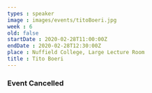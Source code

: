 ```yaml
---
types : speaker
image : images/events/titoBoeri.jpg
week : 6
old: false
startDate : 2020-02-28T11:00:00Z
endDate : 2020-02-28T12:30:00Z
place : Nuffield College, Large Lecture Room
title : Tito Boeri
---
```


### Event Cancelled